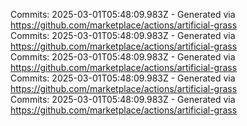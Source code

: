 Commits: 2025-03-01T05:48:09.983Z - Generated via https://github.com/marketplace/actions/artificial-grass
<br>
Commits: 2025-03-01T05:48:09.983Z - Generated via https://github.com/marketplace/actions/artificial-grass
<br>
Commits: 2025-03-01T05:48:09.983Z - Generated via https://github.com/marketplace/actions/artificial-grass
<br>
Commits: 2025-03-01T05:48:09.983Z - Generated via https://github.com/marketplace/actions/artificial-grass
<br>
Commits: 2025-03-01T05:48:09.983Z - Generated via https://github.com/marketplace/actions/artificial-grass
<br>
